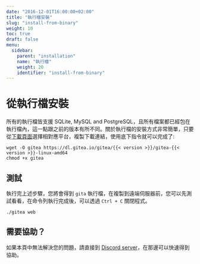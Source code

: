 ```yaml
---
date: "2016-12-01T16:00:00+02:00"
title: "執行檔安裝"
slug: "install-from-binary"
weight: 10
toc: true
draft: false
menu:
  sidebar:
    parent: "installation"
    name: "執行檔"
    weight: 20
    identifier: "install-from-binary"
---
```


# 從執行檔安裝

所有的執行檔皆支援 SQLite, MySQL and PostgreSQL，且所有檔案都已經包在執行檔內，這一點跟之前的版本有所不同。關於執行檔的安裝方式非常簡單，只要從[下載頁面](https://dl.gitea.io/gitea)選擇相對應平台，複製下載連結，使用底下指令就可以完成了:

```
wget -O gitea https://dl.gitea.io/gitea/{{< version >}}/gitea-{{< version >}}-linux-amd64
chmod +x gitea
```

## 測試

執行完上述步驟，您將會得到 `gita` 執行檔，在複製到遠端伺服器前，您可以先測試看看，在命令列執行完成後，可以透過 `Ctrl + C` 關閉程式。

```
./gitea web
```

## 需要協助？

如果本頁中無法解決您的問題，請直接到 [Discord server](https://discord.gg/NsatcWJ)，在那邊可以快速得到協助。
